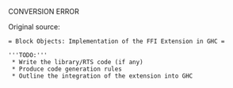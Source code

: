 CONVERSION ERROR

Original source:

```trac
= Block Objects: Implementation of the FFI Extension in GHC =

'''TODO:'''
 * Write the library/RTS code (if any)
 * Produce code generation rules
 * Outline the integration of the extension into GHC
```
